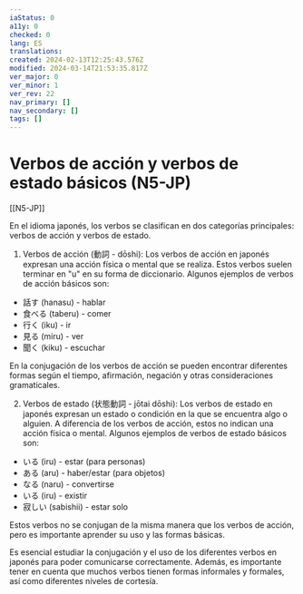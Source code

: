 ```yaml
---
iaStatus: 0
a11y: 0
checked: 0
lang: ES
translations: 
created: 2024-02-13T12:25:43.576Z
modified: 2024-03-14T21:53:35.817Z
ver_major: 0
ver_minor: 1
ver_rev: 22
nav_primary: []
nav_secondary: []
tags: []
---
```

# Verbos de acción y verbos de estado básicos (N5-JP)

[[N5-JP]]

En el idioma japonés, los verbos se clasifican en dos categorías principales: verbos de acción y verbos de estado.

1. Verbos de acción (動詞 - dōshi):
Los verbos de acción en japonés expresan una acción física o mental que se realiza. Estos verbos suelen terminar en "u" en su forma de diccionario. Algunos ejemplos de verbos de acción básicos son:

- 話す (hanasu) - hablar
- 食べる (taberu) - comer
- 行く (iku) - ir
- 見る (miru) - ver
- 聞く (kiku) - escuchar

En la conjugación de los verbos de acción se pueden encontrar diferentes formas según el tiempo, afirmación, negación y otras consideraciones gramaticales.

2. Verbos de estado (状態動詞 - jōtai dōshi):
Los verbos de estado en japonés expresan un estado o condición en la que se encuentra algo o alguien. A diferencia de los verbos de acción, estos no indican una acción física o mental. Algunos ejemplos de verbos de estado básicos son:

- いる (iru) - estar (para personas)
- ある (aru) - haber/estar (para objetos)
- なる (naru) - convertirse
- いる (iru) - existir
- 寂しい (sabishii) - estar solo

Estos verbos no se conjugan de la misma manera que los verbos de acción, pero es importante aprender su uso y las formas básicas.

Es esencial estudiar la conjugación y el uso de los diferentes verbos en japonés para poder comunicarse correctamente. Además, es importante tener en cuenta que muchos verbos tienen formas informales y formales, así como diferentes niveles de cortesía.
